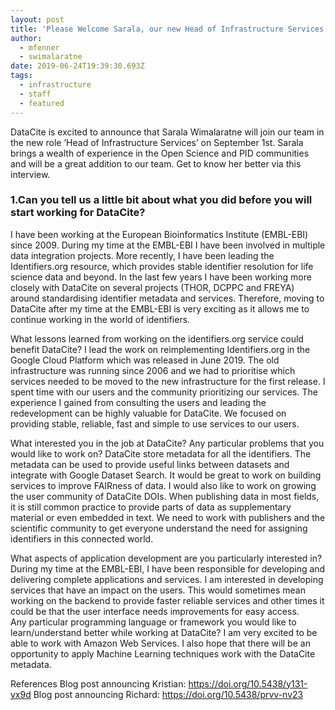 ```yaml
---
layout: post
title: 'Please Welcome Sarala, our new Head of Infrastructure Services'
author:
  - mfenner
  - swimalaratne
date: 2019-06-24T19:39:30.693Z
tags:
  - infrastructure
  - staff
  - featured
---
```

DataCite is excited to announce that Sarala Wimalaratne will join our team in the new role ’Head of Infrastructure Services’ on September 1st. Sarala brings a wealth of experience in the Open Science and PID communities and will be a great addition to our team. Get to know her better via this interview.

### 1.Can you tell us a little bit about what you did before you will start working for DataCite?

I have been working at the European Bioinformatics Institute (EMBL-EBI) since 2009. During my time at the EMBL-EBI I have been involved in multiple data integration projects. More recently, I have been leading the Identifiers.org resource, which provides stable identifier resolution for life science data and beyond.
In the last few years I have been working more closely with DataCite on several projects (THOR, DCPPC and FREYA) around standardising identifier metadata and services. Therefore, moving to DataCite after my time at the EMBL-EBI is very exciting as it allows me to continue working in the world of identifiers. 

What lessons learned from working on the identifiers.org service could benefit DataCite?
I lead the work on reimplementing Identifiers.org in the Google Cloud Platform which was released in June 2019. The old infrastructure was running since 2006 and we had to prioritise which services needed to be moved to the new infrastructure for the first release. I spent time with our users and the community prioritizing our services. The experience I gained from consulting the users and leading the redevelopment can be highly valuable for DataCite. We focused on providing stable, reliable, fast and simple to use services to our users.

What interested you in the job at DataCite? Any particular problems that you would like to work on?
DataCite store metadata for all the identifiers. The metadata can be used to provide useful links between datasets and integrate with Google Dataset Search. It would be great to work on building services to improve FAIRness of data.
I would also like to work on growing the user community of DataCite DOIs. When publishing data in most fields, it is still common practice to provide parts of data as supplementary material or even embedded in text. We need to work with publishers and the scientific community to get everyone understand the need for assigning identifiers in this connected world.

What aspects of application development are you particularly interested in?
During my time at the EMBL-EBI, I have been responsible for developing and delivering complete applications and services. I am interested in developing services that have an impact on the users. This would sometimes mean working on the backend to provide faster reliable services and other times it could be that the user interface needs improvements for easy access.  
Any particular programming language or framework you would like to learn/understand better while working at DataCite?
I am very excited to be able to work with Amazon Web Services. I also hope that there will be an opportunity to apply Machine Learning techniques work with the DataCite metadata. 

References
Blog post announcing Kristian: https://doi.org/10.5438/y131-yx9d
Blog post announcing Richard: https://doi.org/10.5438/prvv-nv23 
